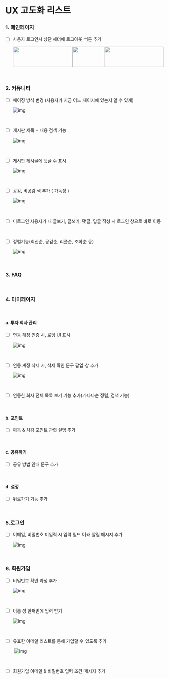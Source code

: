# **UX 고도화 리스트**

### 1. **메인페이지**

- [ ] 사용자 로그인시 상단 헤더에 로그아웃 버튼 추가 <br>

  <img src="https://lh6.googleusercontent.com/wttWa45vVfnX9Jd7JSvhB4-SpFg8aiPeM7lQu5-sl4PONHwlqWb0MT_fzq32n-q1EHwfOHw3CSb2SUVrswK6kAmKhieG8NTc95W8vXehmXFVhoAe9VM2SklDP0ft3FEGpH8VDYko" width='190' height ='65'><img src="https://lh5.googleusercontent.com/XDvbc1RdRc7NdifZNofn29oBBy_mJu_itx0tUkEMXsSKjhHQHANhiSWahARvUzT0kILHeaSLy8TqEo3V3g-ezNYU3Qo_amuiETk_gBldnt2bd5dVdWvarAEpwTxkmx8yrwjGfHXN" width='100' height ='65'><img src="https://lh5.googleusercontent.com/tDYuMPD7SgxdRe7xl29OSc9EpICbz9uKpQRI5cdEPQJEnwaZZa5Npufr95_3PI_a0KaoVDgFZ9bxAXQVTvusZNoVGm1LUtois-gy15v9HNJ9CantWg9cyG8gApDS8senA6xcL0d8" width='190' height ='65'>



<br>

### 2. **커뮤니티**

- [ ] 페이징 방식 변경 (사용자가 지금 어느 페이지에 있는지 알 수 있게)	

  ![img](https://lh3.googleusercontent.com/64MDZQWDE0vinutQbmxz6wxLD7fRjhL9YlPa328XQuXznLb8xZxbT3sZVkye4OXzsPaJCxt0ZkzzMgNwMfLuBcg9Ynkoyc72f1gNy0okOfGHUgPLiFV8vVtAOtrNS9HUuQYuZxN7)

<br>

- [ ] 게시판 제목 + 내용 검색 기능

  ![img](https://lh6.googleusercontent.com/kaBosXbsbTWilLdOzNfGAzEJz3KX_zuzfo5PPPnVcyq8OAUk2d0-QbZllvzUCz2qpJaKPcH1d2V0PTzNSjh8qAmWSJZB-cgLXmCpQZXljhwLrSTgK_bk82PEDB6A7mI9MsCpykaQ)

<br>

- [ ] 게시판 게시글에 댓글 수 표시

  ![img](https://lh3.googleusercontent.com/9lX7naLAX7GbozrCAFfKwdIdMNQQt-UIlThoanXVlVAHRhwFPvuSZzMakbYzTSr5bgXRrFBrBEGdpr23NpYA8L6rGtwCCGy7c0WwAigmYrHgPpghWOOIydNNBhHUwRnBp9ZfaFhE)

<br>

- [ ] 공감, 비공감 색 추가 ( 가독성 )

  ![img](https://lh6.googleusercontent.com/BZA45jQtGgDYb-6x86wMzJBYlVnYloFuhMp9DG4JyTkeP1po4vWGwpI1cTJ_W8uXTwmueczn3YU8ZTGap9Wb1pU6uX_ek4JNTM23ISutiuF3xU-GiD4OiFw1pXv5xlPgJG8bgZGG)

<br>

- [ ] 미로그인 사용자가 내 글보기, 글쓰기, 댓글, 답글 작성 시 로그인 창으로 바로 이동

<br>

- [ ] 정렬기능(최신순, 공감순, 리플순, 조회순 등)

  ![img](https://lh3.googleusercontent.com/QCSsqQyyhtn8nadhWqG6E5BR8AQIqxlXFvlufeE0QCh28DWee2Tv7nr5oZdr_0tjBejH5m8fvMvfNYlq4IEjbqDhCGu4osGD6cUP0fOVIsXaU2x-CKId28rBA_KMZe2xzpCwlzvr)

  <br>

### 3. **FAQ**

<br>

### 4. **마이페이지**

<br>

#### a. **투자 회사 관리**

- [ ] 연동 계정 인증 시, 로딩 UI 표시

  ![img](https://lh4.googleusercontent.com/Ct0wfTdM7FApxBoM49fbHghH1uuuvHiah7T_xtKiYnk4yXRCmQFze6fAb2kGnM7zyTMtralh1g7hBeRq6cE6VIgVn4iRGTnP-Ot1ZoHiCmN4ssQTDdlO2Jr7MfbjV5jXLd3k4v2H)

<br>

- [ ] 연동 계정 삭제 시, 삭제 확인 문구 팝업 창 추가

  
  
  ![img](https://lh3.googleusercontent.com/5mUIZ2rc89yIA0EoTzGVCTF16RTsbfobkQeW1XbcnxBJTdC02QXI3uLgG3mE0WzmOkl4OGSYACKxQ8ARCVhxfPRW7CWQowZOutQE_vedKe3YhSarYgEhKSA8wzjJEBJPNb7HqK_l)

<br>

- [ ] 연동한 회사 전체 목록 보기 기능 추가(가나다순 정렬, 검색 기능)

<br>

#### b. **포인트** 

- [ ] 획득 & 차감 포인트 관련 설명 추가

<br>

#### c. **공유하기**

- [ ] 공유 방법 안내 문구 추가

<br>

#### d. **설정**

- [ ] 뒤로가기 기능 추가 

<br>



### 5.**로그인**

- [ ] 이메일, 비밀번호 미입력 시 입력 필드 아래 알림 메시지 추가

  

  ![img](https://lh3.googleusercontent.com/bpq_XVwpqAZ5D9MmpmWxuwS8Dyb2qOneNQQH92_qubvuxBhgPSuwzWpb_NYL-42sSGjwNQVlkZRLeJxCuTAXNoFl0mezzYuLrXqBNYCXmdbV1zEtvjV2oQ9wXDJUbXihL3n6yqPu)

<br>

### **6. 회원가입**

- [ ] 비밀번호 확인 과정 추가
  
  
  
  ![img](https://lh5.googleusercontent.com/zyBBdZXvmBLtshym7tjFJhuBotI0iqAFoivfsawk-dFr68_BT8Nf5sa7tjKA5SjmQgG0ZtxIdfZ7dV2OIl1DLqGhkjBqfYrrVV1_ycIhUSKQIM_doanVhBBoRCZbiMXnBKZomzTx)

<br>

- [ ] 이름 성 한꺼번에 입력 받기
  
  
  
  ![img](https://lh6.googleusercontent.com/dWDH8t2LDzi57CKNVVFkehoXcGwXsI4HPCn5w2d7jsvXZ48Q68wvSNc-yHWtpG8d47SMFLySltAeK0JaQdozYyKl27cFyBnkXrpzTLznuq_CXBTFj0qSQLdmT_4dilPHSX35yhhD)

<br>



- [ ] 유효한 이메일 리스트를 통해 가입할 수 있도록 추가
  
  
  
  ​	![img](https://lh5.googleusercontent.com/F-BRcHFiZHXZeu85AJJMH983LLt4WjkjxzU2UD_1UFzA_bIXLvTY-nl5adDfVSp31YQQ1GYKPRzUx-j9QGa1yRsJ0Q6Yt15BdWdFkxjoNWe7tZft3zFsU7e4kohZIUntybBBYwa8)

<br>

- [ ] 회원가입 이메일 & 비밀번호 입력 조건 메시지 추가